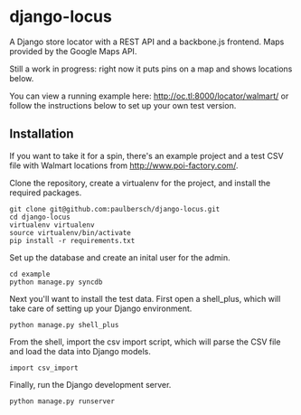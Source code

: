 django-locus
============

A Django store locator with a REST API and a backbone.js frontend.  Maps provided by the Google Maps API.

Still a work in progress: right now it puts pins on a map and shows locations below.

You can view a running example here: http://oc.tl:8000/locator/walmart/ or follow the instructions below to set up your own test version.

Installation
------------

If you want to take it for a spin, there's an example project and a test CSV file with Walmart locations from http://www.poi-factory.com/.

Clone the repository, create a virtualenv for the project, and install the required packages.

    git clone git@github.com:paulbersch/django-locus.git
    cd django-locus
    virtualenv virtualenv
    source virtualenv/bin/activate
    pip install -r requirements.txt

Set up the database and create an inital user for the admin.

    cd example
    python manage.py syncdb

Next you'll want to install the test data.  First open a shell_plus, which will take care of setting up your Django environment.

    python manage.py shell_plus
    
From the shell, import the csv import script, which will parse the CSV file and load the data into Django models.

    import csv_import

Finally, run the Django development server.

    python manage.py runserver
